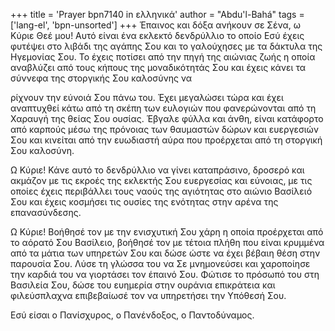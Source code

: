 +++
title = 'Prayer bpn7140 in ελληνικά'
author = "Abdu'l-Bahá"
tags = ['lang-el', 'bpn-unsorted']
+++
Έπαινος και δόξα ανήκουν σε Σένα, ω Κύριε Θεέ µου! Αυτό είναι ένα εκλεκτό δενδρύλλιο το οποίο Εσύ έχεις φυτέψει στο λιβάδι της αγάπης Σου και το γαλούχησες µε τα δάκτυλα της Ηγεµονίας Σου. Το έχεις ποτίσει από την πηγή της αιώνιας ζωής η οποία αναβλύζει από τους κήπους της µοναδικότητάς Σου και έχεις κάνει τα σύννεφα της στοργικής Σου καλοσύνης να

ρίχνουν την εύνοιά Σου πάνω του. Έχει µεγαλώσει τώρα και έχει αναπτυχθεί κάτω από τη σκέπη των ευλογιών που φανερώνονται από τη Χαραυγή της θείας Σου ουσίας. Έβγαλε φύλλα και άνθη, είναι κατάφορτο από καρπούς µέσω της πρόνοιας των θαυµαστών δώρων και ευεργεσιών Σου και κινείται από την ευωδιαστή αύρα που προέρχεται από τη στοργική Σου καλοσύνη.

Ω Κύριε! Κάνε αυτό το δενδρύλλιο να γίνει καταπράσινο, δροσερό και ακµάζον µε τις εκροές της εκλεκτής Σου ευεργεσίας και εύνοιας, µε τις οποίες έχεις περιβάλλει τους ναούς της αγιότητας στο αιώνιο Βασίλειό Σου και έχεις κοσµήσει τις ουσίες της ενότητας στην αρένα της επανασύνδεσης.

Ω Κύριε! Βοήθησέ τον µε την ενισχυτική Σου χάρη η οποία προέρχεται από το αόρατό Σου Βασίλειο, βοήθησέ τον µε τέτοια πλήθη που είναι κρυµµένα από τα µάτια των υπηρετών Σου και δώσε ώστε να έχει βέβαιη θέση στην παρουσία Σου. Λύσε τη γλώσσα του να Σε µνηµονεύσει και χαροποίησε την καρδιά του να γιορτάσει τον έπαινό Σου. Φώτισε το πρόσωπό του στη Βασιλεία Σου, δώσε του ευηµερία στην ουράνια επικράτεια και φιλεύσπλαχνα επιβεβαίωσέ τον να υπηρετήσει την Υπόθεσή Σου.

Εσύ είσαι ο Πανίσχυρος, ο Πανένδοξος, ο Παντοδύναµος.
